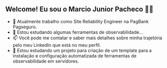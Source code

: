 ## Welcome! Eu sou o Marcio Junior Pacheco 🤙🏻

- 🔭 Atualmente trabalho como Site Reliability Engineer na PagBank Pagseguro.
- 🌱 Estou estudando algumas ferramentas de observabilidade...
- 📫 Você pode me contatar e saber mais detalhes sobre minha trajetória pelo meu LinkedIn que está no meu perfil.
- 🚧 Estou estudando um projeto para criação de um template para a instalação e configuração automatizada de ferramentas de observabilidade em servidores.

